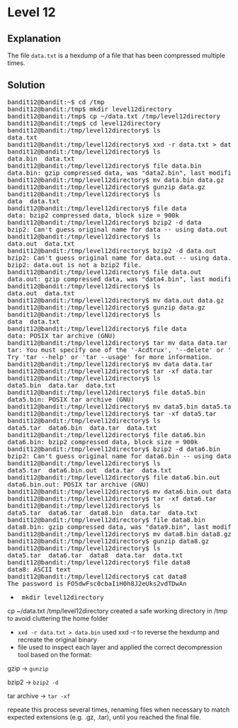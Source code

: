 # Level 12

## Explanation 

The file `data.txt` is a hexdump of a file that has been compressed multiple times.

## Solution
<pre>
bandit12@bandit:~$ cd /tmp
bandit12@bandit:/tmp$ mkdir level12directory
bandit12@bandit:/tmp$ cp ~/data.txt /tmp/level12directory
bandit12@bandit:/tmp$ cd level12directory
bandit12@bandit:/tmp/level12directory$ ls
data.txt
bandit12@bandit:/tmp/level12directory$ xxd -r data.txt > data.bin
bandit12@bandit:/tmp/level12directory$ ls
data.bin  data.txt
bandit12@bandit:/tmp/level12directory$ file data.bin
data.bin: gzip compressed data, was "data2.bin", last modified: Fri Aug 15 13:15:53 2025, max compression, from Unix, original size modulo 2^32 584
bandit12@bandit:/tmp/level12directory$ mv data.bin data.gz
bandit12@bandit:/tmp/level12directory$ gunzip data.gz
bandit12@bandit:/tmp/level12directory$ ls
data  data.txt
bandit12@bandit:/tmp/level12directory$ file data
data: bzip2 compressed data, block size = 900k
bandit12@bandit:/tmp/level12directory$ bzip2 -d data
bzip2: Can't guess original name for data -- using data.out
bandit12@bandit:/tmp/level12directory$ ls
data.out  data.txt
bandit12@bandit:/tmp/level12directory$ bzip2 -d data.out
bzip2: Can't guess original name for data.out -- using data.out.out
bzip2: data.out is not a bzip2 file.
bandit12@bandit:/tmp/level12directory$ file data.out
data.out: gzip compressed data, was "data4.bin", last modified: Fri Aug 15 13:15:53 2025, max compression, from Unix, original size modulo 2^32 20480
bandit12@bandit:/tmp/level12directory$ ls
data.out  data.txt
bandit12@bandit:/tmp/level12directory$ mv data.out data.gz
bandit12@bandit:/tmp/level12directory$ gunzip data.gz
bandit12@bandit:/tmp/level12directory$ ls
data  data.txt
bandit12@bandit:/tmp/level12directory$ file data
data: POSIX tar archive (GNU)
bandit12@bandit:/tmp/level12directory$ tar mv data data.tar
tar: You must specify one of the '-Acdtrux', '--delete' or '--test-label' options
Try 'tar --help' or 'tar --usage' for more information.
bandit12@bandit:/tmp/level12directory$ mv data data.tar
bandit12@bandit:/tmp/level12directory$ tar -xf data.tar
bandit12@bandit:/tmp/level12directory$ ls
data5.bin  data.tar  data.txt
bandit12@bandit:/tmp/level12directory$ file data5.bin
data5.bin: POSIX tar archive (GNU)
bandit12@bandit:/tmp/level12directory$ mv data5.bin data5.tar
bandit12@bandit:/tmp/level12directory$ tar -xf data5.tar
bandit12@bandit:/tmp/level12directory$ ls
data5.tar  data6.bin  data.tar  data.txt
bandit12@bandit:/tmp/level12directory$ file data6.bin
data6.bin: bzip2 compressed data, block size = 900k
bandit12@bandit:/tmp/level12directory$ bzip2 -d data6.bin
bzip2: Can't guess original name for data6.bin -- using data6.bin.out
bandit12@bandit:/tmp/level12directory$ ls
data5.tar  data6.bin.out  data.tar  data.txt
bandit12@bandit:/tmp/level12directory$ file data6.bin.out
data6.bin.out: POSIX tar archive (GNU)
bandit12@bandit:/tmp/level12directory$ mv data6.bin.out data6.tar
bandit12@bandit:/tmp/level12directory$ tar -xf data6.tar
bandit12@bandit:/tmp/level12directory$ ls
data5.tar  data6.tar  data8.bin  data.tar  data.txt
bandit12@bandit:/tmp/level12directory$ file data8.bin
data8.bin: gzip compressed data, was "data9.bin", last modified: Fri Aug 15 13:15:53 2025, max compression, from Unix, original size modulo 2^32 49
bandit12@bandit:/tmp/level12directory$ mv data8.bin data8.gz
bandit12@bandit:/tmp/level12directory$ gunzip data8.gz
bandit12@bandit:/tmp/level12directory$ ls
data5.tar  data6.tar  data8  data.tar  data.txt
bandit12@bandit:/tmp/level12directory$ file data8
data8: ASCII text
bandit12@bandit:/tmp/level12directory$ cat data8
The password is FO5dwFsc0cbaIiH0h8J2eUks2vdTDwAn
</pre>


- <pre> mkdir level12directory 
cp ~/data.txt /tmp/level12directory </pre> 
created a safe working directory in /tmp to avoid cluttering the home folder
- `xxd -r data.txt > data.bin` used xxd -r to reverse the hexdump and recreate the original binary
- file used to inspect each layer and applied the correct decompression tool based on the format:

gzip → `gunzip`

bzip2 → `bzip2 -d`

tar archive → `tar -xf`

repeate this process several times, renaming files when necessary to match expected extensions (e.g. .gz, .tar), until you reached the final file.
